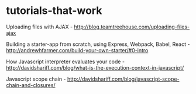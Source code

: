 # tutorials-that-work

Uploading files with AJAX - http://blog.teamtreehouse.com/uploading-files-ajax

Building a starter-app from scratch, using Express, Webpack, Babel, React - http://andrewhfarmer.com/build-your-own-starter/#0-intro

How Javascript interpreter evaluates your code - http://davidshariff.com/blog/what-is-the-execution-context-in-javascript/

Javascript scope chain - http://davidshariff.com/blog/javascript-scope-chain-and-closures/
